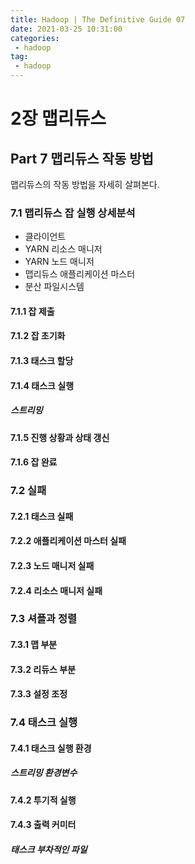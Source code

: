 ```yaml
---
title: Hadoop | The Definitive Guide 07
date: 2021-03-25 10:31:00
categories:
 - hadoop
tag:
 - hadoop
---
```


# 2장 맵리듀스

## Part 7 맵리듀스 작동 방법

맵리듀스의 작동 방법을 자세히 살펴본다.

<!-- more -->

### 7.1 맵리듀스 잡 실행 상세분석

- 클라이언트
- YARN 리소스 매니저
- YARN 노드 매니저
- 맵리듀스 애플리케이션 마스터
- 분산 파일시스템



#### 7.1.1 잡 제출

#### 7.1.2 잡 초기화

#### 7.1.3 태스크 할당

#### 7.1.4 태스크 실행

##### 스트리밍

#### 7.1.5 진행 상황과 상태 갱신

#### 7.1.6 잡 완료

### 7.2 실패

#### 7.2.1 태스크 실패

#### 7.2.2 애플리케이션 마스터 실패

#### 7.2.3 노드 매니저 실패

#### 7.2.4 리소스 매니저 실패

### 7.3 셔플과 정렬

#### 7.3.1 맵 부분

#### 7.3.2 리듀스 부분

#### 7.3.3 설정 조정

### 7.4 태스크 실행

#### 7.4.1 태스크 실행 환경

##### 스트리밍 환경변수

#### 7.4.2 투기적 실행

#### 7.4.3 출력 커미터

##### 태스크 부차적인 파일